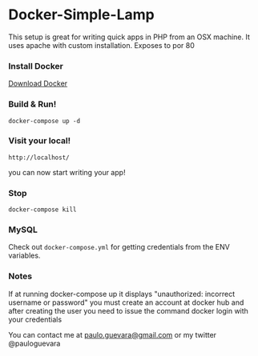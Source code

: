 # Docker-Simple-Lamp

This setup is great for writing quick apps in PHP from an OSX machine. It uses apache with custom installation. Exposes to por 80

### Install Docker
[Download Docker](https://www.docker.com/products/overview)

### Build & Run!

```
docker-compose up -d
```

### Visit your local!

```
http://localhost/
```


you can now start writing your app!

### Stop

```
docker-compose kill
```

### MySQL

Check out `docker-compose.yml` for getting credentials from the ENV variables.

### Notes

If at running docker-compose up it displays "unauthorized: incorrect username or password" you must create an account at docker hub and after creating the user you need to issue the command docker login with your credentials

You can contact me at paulo.guevara@gmail.com or my twitter @pauloguevara
